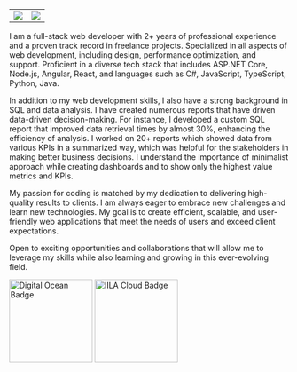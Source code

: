 <table>
  <tr>
    <td valign="top"><img src="https://github-readme-stats.vercel.app/api?username=rituraj00&theme=tokyonight&show_icons=true&hide_border=false&count_private=true" /></td>
    <td valign="top"><img src="https://github-readme-stats.vercel.app/api/top-langs/?username=rituraj00&theme=tokyonight&show_icons=true&hide_border=false&layout=compact" /></td>
<!--    <td valign="top"><img width="400px" src="https://github-readme-streak-stats.herokuapp.com/?user=rituraj00&theme=tokyonight&hide_border=false" /></td> -->
  </tr>
</table>
 
I am a full-stack web developer with 2+ years of professional experience and a proven track record in freelance projects. Specialized in all aspects of web development, including design, performance optimization, and support. Proficient in a diverse tech stack that includes ASP.NET Core, Node.js, Angular, React, and languages such as C#, JavaScript, TypeScript, Python, Java.

In addition to my web development skills, I also have a strong background in SQL and data analysis. I have created numerous reports that have driven data-driven decision-making. For instance, I developed a custom SQL report that improved data retrieval times by almost 30%, enhancing the efficiency of analysis. I worked on 20+ reports which showed data from various KPIs in a summarized way, which was helpful for the stakeholders in making better business decisions. I understand the importance of minimalist approach while creating dashboards and to show only the highest value metrics and KPIs.

My passion for coding is matched by my dedication to delivering high-quality results to clients. I am always eager to embrace new challenges and learn new technologies. My goal is to create efficient, scalable, and user-friendly web applications that meet the needs of users and exceed client expectations.

Open to exciting opportunities and collaborations that will allow me to leverage my skills while also learning and growing in this ever-evolving field.

<img width="150px" src="https://github.com/rituraj00/rituraj00/assets/77140528/901ad902-9f3f-417a-8c98-5f02b277efdf" alt="Digital Ocean Badge" />

<img width="150px" src="https://github.com/rituraj00/rituraj00/assets/77140528/068a9cca-85ba-462f-870b-6b73b28b7762" alt="IILA Cloud Badge" />






 


